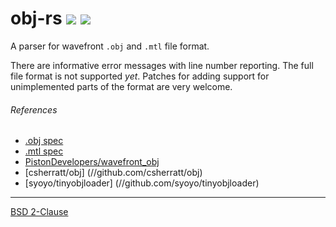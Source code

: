obj-rs [![][version-i]][crates] [![][buildstat-i]][travis]
========

A parser for wavefront `.obj` and `.mtl` file format.

There are informative error messages with line number reporting.
The full file format is not supported *yet*. Patches for adding support for
unimplemented parts of the format are very welcome.

###### References

- [.obj spec](http://www.martinreddy.net/gfx/3d/OBJ.spec)
- [.mtl spec](http://www.fileformat.info/format/material)
- [PistonDevelopers/wavefront_obj](//github.com/PistonDevelopers/wavefront_obj)
- [csherratt/obj]                 (//github.com/csherratt/obj)
- [syoyo/tinyobjloader]           (//github.com/syoyo/tinyobjloader)

--------

[BSD 2-Clause](LICENSE.md)

[crates]:       //crates.io/crates/obj-rs
[travis]:       //travis-ci.org/simnalamburt/obj-rs

[version-i]:    https://img.shields.io/badge/cargo-v0.0.4-red.svg?style=flat
[buildstat-i]:  https://img.shields.io/travis/simnalamburt/obj-rs/master.svg?style=flat
